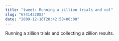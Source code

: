 ```yaml
---
title: "tweet: Running a zillion trials and col"
slug: "6741432082"
date: "2009-12-16T20:42:58+00:00"
---
```

Running a zillion trials and collecting a zillion results.